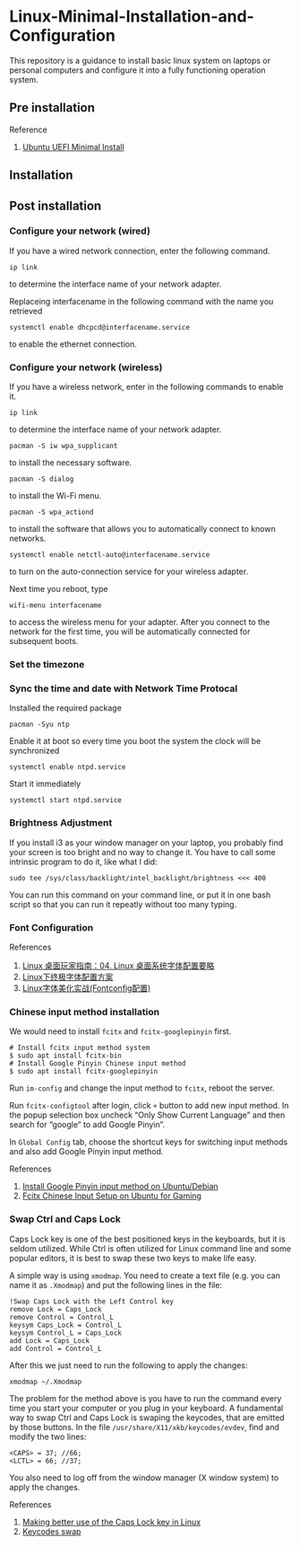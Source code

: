 # Linux-Minimal-Installation-and-Configuration
This repository is a guidance to install basic linux system on laptops or personal computers and configure it into a fully functioning operation system.

## Pre installation

Reference
1. [Ubuntu UEFI Minimal Install](https://www.kgoettler.com/post/ubuntu-minimal/)
## Installation

## Post installation

### Configure your network (wired)
If you have a wired network connection, enter the following 
command.
```
ip link
```
to determine the interface name of your network adapter.

Replaceing interfacename in the following command with the name 
you retrieved 
```
systemctl enable dhcpcd@interfacename.service
```
to enable the ethernet connection.

### Configure your network (wireless) ###
If you have a wireless network, enter in the following commands
to enable it.
```
ip link
```
to determine the interface name of your network adapter.
```
pacman -S iw wpa_supplicant
```
to install the necessary software.
```
pacman -S dialog
```
to install the Wi-Fi menu.
```
pacman -S wpa_actiond
```
to install the software that allows you to automatically connect
to known networks.
```
systemctl enable netctl-auto@interfacename.service
```
to turn on the auto-connection service for your wireless adapter.

Next time you reboot, type
```
wifi-menu interfacename
```
to access the wireless menu for your adapter.
After you connect to the network for the first time, you will
be automatically connected for subsequent boots.

### Set the timezone

### Sync the time and date with Network Time Protocal 
Installed the required package
```
pacman -Syu ntp
```
Enable it at boot so every time you boot the system the clock will be synchronized
```
systemctl enable ntpd.service
```
Start it immediately
```
systemctl start ntpd.service
```

### Brightness Adjustment
If you install i3 as your window manager on your laptop, you probably find your screen is too bright and no way to change it. You have to call some intrinsic program to do it, like what I did:
```
sudo tee /sys/class/backlight/intel_backlight/brightness <<< 400
```
You can run this command on your command line, or put it in one bash script so that you can run it repeatly without too many typing.

### Font Configuration

References
1. [Linux 桌面玩家指南：04. Linux 桌面系统字体配置要略](https://www.cnblogs.com/youxia/p/LinuxDesktop004.html)
2. [Linux下终极字体配置方案](https://ohmyarch.github.io/2017/01/15/Linux%E4%B8%8B%E7%BB%88%E6%9E%81%E5%AD%97%E4%BD%93%E9%85%8D%E7%BD%AE%E6%96%B9%E6%A1%88/)
3. [Linux字体美化实战(Fontconfig配置)](http://www.jinbuguo.com/gui/linux_fontconfig.html)

### Chinese input method installation

We would need to install `fcitx` and `fcitx-googlepinyin` first.
```
# Install fcitx input method system
$ sudo apt install fcitx-bin
# Install Google Pinyin Chinese input method
$ sudo apt install fcitx-googlepinyin
```

Run `im-config` and change the input method to `fcitx`, reboot the server.

Run `fcitx-configtool` after login, click `+` button to add new input method. In the popup selection box uncheck “Only Show Current Language” and then search for “google” to add Google Pinyin”.

In `Global Config` tab, choose the shortcut keys for switching input methods and also add Google Pinyin input method.

References
1. [Install Google Pinyin input method on Ubuntu/Debian](https://mrzhubin.wordpress.com/2019/09/20/install-google-pinyin-input-method-on-debian/)
2. [Fcitx Chinese Input Setup on Ubuntu for Gaming](https://leimao.github.io/blog/Ubuntu-Gaming-Chinese-Input/)

### Swap Ctrl and Caps Lock

Caps Lock key is one of the best positioned keys in the keyboards, but it is seldom utilized. While Ctrl is often utilized for Linux command line and some popular editors, it is best to swap these two keys to make life easy.

A simple way is using `xmodmap`. You need to create a text file  (e.g. you can name it as `.Xmodmap`) and put the following lines in the file:
```
!Swap Caps Lock with the Left Control key
remove Lock = Caps_Lock
remove Control = Control_L
keysym Caps_Lock = Control_L
keysym Control_L = Caps_Lock
add Lock = Caps_Lock
add Control = Control_L
```
After this we just need to run the following to apply the changes:
```
xmodmap ~/.Xmodmap
```

The problem for the method above is you have to run the command every time you start your computer or you plug in your keyboard. 
A fundamental way to swap Ctrl and Caps Lock is swaping the keycodes, that are emitted by those buttons. In the file `/usr/share/X11/xkb/keycodes/evdev`, find and modify the two lines:
```
<CAPS> = 37; //66;
<LCTL> = 66; //37;
```
You also need to log off from the window manager (X window system) to apply the changes.

References
1. [Making better use of the Caps Lock key in Linux](https://www.jveweb.net/en/archives/2010/11/making-better-use-of-the-caps-lock-key-in-linux.html)
2. [Keycodes swap](https://askubuntu.com/a/1006087)